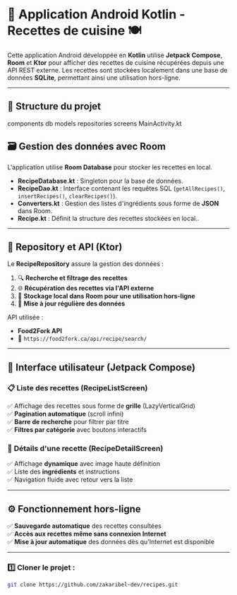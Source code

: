 
# 📱 Application Android Kotlin - Recettes de cuisine 🍽️

Cette application Android développée en **Kotlin** utilise **Jetpack Compose**, **Room** et **Ktor** pour afficher des recettes de cuisine récupérées depuis une API REST externe. Les recettes sont stockées localement dans une base de données **SQLite**, permettant ainsi une utilisation hors-ligne.

---



## 📂 Structure du projet

components 
db
models
repositories
screens
MainActivity.kt

## 🗃️ Gestion des données avec Room

L'application utilise **Room Database** pour stocker les recettes en local.

- **RecipeDatabase.kt** : Singleton pour la base de données.
- **RecipeDao.kt** : Interface contenant les requêtes SQL (`getAllRecipes()`, `insertRecipes()`, `clearRecipes()`).
- **Converters.kt** : Gestion des listes d'ingrédients sous forme de **JSON** dans Room.
- **Recipe.kt** : Définit la structure des recettes stockées en local..

---

## 🔄 Repository et API (Ktor)

Le **RecipeRepository** assure la gestion des données :

1. 🔍 **Recherche et filtrage des recettes**
2. 🌐 **Récupération des recettes via l'API externe**
3. 💾 **Stockage local dans Room pour une utilisation hors-ligne**
4. 🔄 **Mise à jour régulière des données**

API utilisée :
- **Food2Fork API**
- 🔗 `https://food2fork.ca/api/recipe/search/`

---

## 🎨 Interface utilisateur (Jetpack Compose)

### 📋 **Liste des recettes (RecipeListScreen)**
✅ Affichage des recettes sous forme de **grille** (LazyVerticalGrid)  
✅ **Pagination automatique** (scroll infini)  
✅ **Barre de recherche** pour filtrer par titre  
✅ **Filtres par catégorie** avec boutons interactifs

### 📖 **Détails d'une recette (RecipeDetailScreen)**
✅ Affichage **dynamique** avec image haute définition  
✅ Liste des **ingrédients** et instructions  
✅ Navigation fluide avec retour vers la liste

---

## ⚙️ Fonctionnement hors-ligne

✅ **Sauvegarde automatique** des recettes consultées  
✅ **Accès aux recettes même sans connexion Internet**  
✅ **Mise à jour automatique** des données dès qu'Internet est disponible

---


### 1️⃣ Cloner le projet :
```bash
git clone https://github.com/zakaribel-dev/recipes.git
